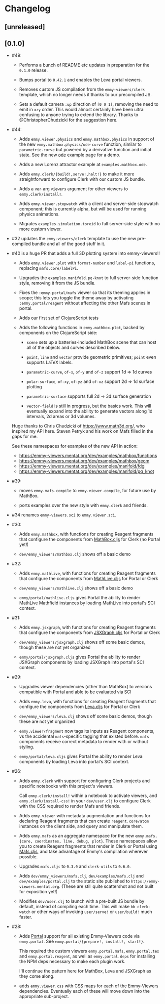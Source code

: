 # Changelog

## [unreleased]

## [0.1.0]

- #49:

  - Performs a bunch of README etc updates in preparation for the `0.1.0`
    release.

  - Bumps portal to `0.42.1` and enables the Leva portal viewers.

  - Removes custom JS compilation from the `emmy-viewers/clerk` template, which
    no longer needs it thanks to our precompiled JS.

  - Sets a default camera `:up` direction of `[0 0 1]`, removing the need to
    emit in `xzy` order. This would almost certainly have been ultra confusing
    to anyone trying to extend the library. Thanks to @ChristopherChudzicki for
    the suggestion here.

- #44:

  - Adds `emmy.viewer.physics` and `emmy.mathbox.physics` in support of the new
    `emmy.mathbox.physics/ode-curve` function, similar to `parametric-curve` but
    powered by a derivative function and initial state. See the new
    [ode](https://emmy-viewers.mentat.org/dev/examples/mathbox/ode) example page
    for a demo.

  - Adds a new Lorenz attractor example at `examples.mathbox.ode`.

  - Adds `emmy.clerk/{build!,serve!,halt!}` to make it more straightforward to
    configure Clerk with our custom JS bundle.

  - Adds a var-arg `viewers` argument for other viewers to
    `emmy.clerk/install!`.

  - Adds `emmy.viewer.stopwatch` with a client and server-side stopwatch
    component; this is currently alpha, but will be used for running physics
    animations.

  - Migrates `examples.simulation.toroid` to full server-side style with no more
    custom viewer.

- #32 updates the `emmy-viewers/clerk` template to use the new pre-compiled
  bundle and all of the good stuff in it.

- #40 is a huge PR that adds a full 3D plotting system into emmy-viewers!!

  - Adds `emmy.viewer.plot` with `format-number` and `label-pi` functions,
    replacing `mafs.core/labelPi`.

  - Upgrades the `examples.manifold.pq-knot` to full server-side function style,
    removing it from the JS bundle.

  - Fixes the `:emmy.portal/mafs` viewer so that its theming applies in scope;
    this lets you toggle the theme away by activating `:emmy.portal/reagent`
    without affecting the other Mafs scenes in portal.

  - Adds our first set of ClojureScript tests

  - Adds the following functions in `emmy.mathbox.plot`, backed by components on
    the ClojureScript side:

    - `scene` sets up a batteries-included MathBox scene that can host all of
      the objects and curves described below.

    - `point`, `line` and `vector` provide geometric primitives; `point` even
      supports LaTeX labels.

    - `parametric-curve`, `of-x`, `of-y` and `of-z` support 1d => 1d curves

    - `polar-surface`, `of-xy`, `of-yz` and `of-xz` support 2d => 1d surface
      plotting

    - `parametric-surface` supports full 2d => 3d surface generation

    - `vector-field` is still in progress, but the basics work. This will
      eventually expand into the ability to generate vectors along 1d intervals,
      2d areas or 3d volumes.

  Huge thanks to Chris Chudzicki of https://www.math3d.org/, who inspired my API
  here. Steven Petryk and his work on Mafs filled in the gaps for me.

  See these namespaces for examples of the new API in action:

    - https://emmy-viewers.mentat.org/dev/examples/mathbox/functions
    - https://emmy-viewers.mentat.org/dev/examples/mathbox/geom
    - https://emmy-viewers.mentat.org/dev/examples/manifold/fdg
    - https://emmy-viewers.mentat.org/dev/examples/manifold/pq_knot

- #39:

  - moves `emmy.mafs.compile` to `emmy.viewer.compile`, for future use by
    MathBox.

  - ports examples over the new style with `emmy.clerk` and friends.

- #34 renames `emmy-viewers.sci` to `emmy.viewer.sci`.

- #30:

  - Adds `emmy.mathbox`, with functions for creating Reagent fragments that
    configure the components from [MathBox.cljs](https://mathbox.mentat.org/)
    for Clerk (no Portal yet!)

  - `dev/emmy_viewers/mathbox.clj` shows off a basic demo

- #32:

  - Adds `emmy.mathlive`, with functions for creating Reagent fragments that
    configure the components from [MathLive.cljs](https://mathlive.mentat.org/)
    for Portal or Clerk

  - `dev/emmy_viewers/mathlive.clj` shows off a basic demo

  - `emmy/portal/mathlive.cljs` gives Portal the ability to render MathLive
    Mathfield instances by loading MathLive into portal's SCI context.

- #31:

  - Adds `emmy.jsxgraph`, with functions for creating Reagent fragments that
    configure the components from [JSXGraph.cljs](https://jsxgraph.mentat.org/)
    for Portal or Clerk

  - `dev/emmy_viewers/jsxgraph.clj` shows off some basic demos, though these are
    not yet organized

  - `emmy/portal/jsxgraph.cljs` gives Portal the ability to render JSXGraph
    components by loading JSXGraph into portal's SCI context.

- #29:

  - Upgrades viewer dependencies (other than MathBox) to versions compatible
    with Portal and able to be evaluated via SCI

  - Adds `emmy.leva`, with functions for creating Reagent fragments that
    configure the components from [Leva.cljs](https://leva.mentat.org/) for
    Portal or Clerk

  - `dev/emmy_viewers/leva.clj` shows off some basic demos, though these are not
    yet organized

  - `emmy.viewer/fragment` now tags its inputs as Reagent components, vs the
    accidental `mafs`-specific tagging that existed before. `mafs` components
    receive correct metadata to render with or without styling.

  - `emmy/portal/leva.cljs` gives Portal the ability to render Leva components
    by loading Leva into portal's SCI context.

- #26:

  - Adds `emmy.clerk` with support for configuring Clerk projects and specific
    notebooks with this project's viewers.

    Call `emmy.clerk/install!` within a notebook to activate viewers, and
    `emmy.clerk/install-css!` in your `dev/user.clj` to configure Clerk with the
    CSS required to render Mafs and friends.

  - Adds `emmy.viewer` with metadata augmentation and functions for declaring
    Reagent fragments that can create `reagent.core/atom` instances on the
    client side, and query and manipulate them.

  - Adds `emmy.mafs` as an aggregate namespace for the new `emmy.mafs.{core,
    coordinates, line, debug, plot}`. These namespaces allow you to create
    Reagent fragments that render in Clerk or Portal using
    [Mafs.cljs](https://github.com/mentat-collective/mafs.cljs), and take
    advantage of Emmy's compilation wherever possible.

  - Upgrades `mafs.cljs` to `0.3.0` and `clerk-utils` to `0.6.0`.

  - Adds `dev/emmy_viewers/mafs.clj`, `dev/examples/mafs.clj` and
    `dev/examples/portal.clj` to the static site published to
    `https://emmy-viewers.mentat.org`. (These are still quite scattershot and
    not built for exposition yet!)

  - Modifies `dev/user.clj` to launch with a pre-built JS bundle by default,
    instead of compiling each time. This will make `bb clerk-watch` or other
    ways of invoking `user/serve!` or `user/build!` much faster.

- #28:

  - Adds [Portal](https://github.com/djblue/portal) support for all existing
    Emmy-Viewers code via `emmy.portal`. See `emmy.portal/{prepare!, install!,
    start!}`.

    This required the custom viewers `emmy.portal.mafs`, `emmy.portal.tex` and
    `emmy.portal.reagent`, as well as `emmy.portal.deps` for installing the NPM
    deps necessary to make each plugin work.

    I'll continue the pattern here for MathBox, Leva and JSXGraph as they come
    along.

  - adds `emmy.viewer.css` with CSS maps for each of the Emmy-Viewers
    dependencies. Eventually each of these will move down into the appropriate
    sub-project.
